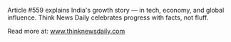Article #559 explains India's growth story — in tech, economy, and global influence. Think News Daily celebrates progress with facts, not fluff.

Read more at: www.thinknewsdaily.com